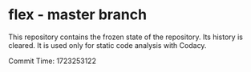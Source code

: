 # flex - master branch

This repository contains the frozen state of the repository.
Its history is cleared. It is used only for static code
analysis with Codacy.

Commit Time: 1723253122